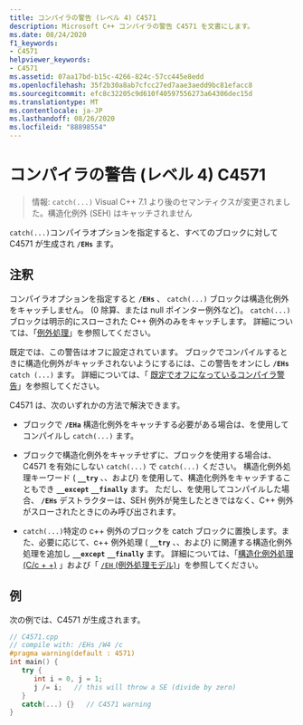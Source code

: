 ```yaml
---
title: コンパイラの警告 (レベル 4) C4571
description: Microsoft C++ コンパイラの警告 C4571 を文書にします。
ms.date: 08/24/2020
f1_keywords:
- C4571
helpviewer_keywords:
- C4571
ms.assetid: 07aa17bd-b15c-4266-824c-57cc445e8edd
ms.openlocfilehash: 35f2b30a8ab7cfcc27ed7aae3aedd9bc81efacc8
ms.sourcegitcommit: efc8c32205c9d610f40597556273a64306dec15d
ms.translationtype: MT
ms.contentlocale: ja-JP
ms.lasthandoff: 08/26/2020
ms.locfileid: "88898554"
---
```

# <a name="compiler-warning-level-4-c4571"></a>コンパイラの警告 (レベル 4) C4571

> 情報: `catch(...)` Visual C++ 7.1 より後のセマンティクスが変更されました。構造化例外 (SEH) はキャッチされません

`catch(...)`コンパイラオプションを指定すると、すべてのブロックに対して C4571 が生成され **`/EHs`** ます。

## <a name="remarks"></a>注釈

コンパイラオプションを指定すると **`/EHs`** 、 `catch(...)` ブロックは構造化例外をキャッチしません。 (0 除算、または null ポインター例外など)。 `catch(...)` ブロックは明示的にスローされた C++ 例外のみをキャッチします。 詳細については、「[例外処理](../../cpp/exception-handling-in-visual-cpp.md)」を参照してください。

既定では、この警告はオフに設定されています。  ブロックでコンパイルするときに構造化例外がキャッチされないようにするには、この警告をオンにし **`/EHs`** `catch (...)` ます。 詳細については、「 [既定でオフになっているコンパイラ警告](../../preprocessor/compiler-warnings-that-are-off-by-default.md)」を参照してください。

C4571 は、次のいずれかの方法で解決できます。

- ブロックで **`/EHa`** 構造化例外をキャッチする必要がある場合は、を使用してコンパイルし `catch(...)` ます。

- ブロックで構造化例外をキャッチせずに、ブロックを使用する場合は、C4571 を有効にしない `catch(...)` で `catch(...)` ください。  構造化例外処理キーワード ( **`__try`** 、、および) を使用して、構造化例外をキャッチすることもでき **`__except`** **`__finally`** ます。  ただし、を使用してコンパイルした場合、 **`/EHs`** デストラクターは、SEH 例外が発生したときではなく、C++ 例外がスローされたときにのみ呼び出されます。

- `catch(...)`特定の c++ 例外のブロックを catch ブロックに置換します。また、必要に応じて、c++ 例外処理 ( **`__try`** 、、および) に関連する構造化例外処理を追加し **`__except`** **`__finally`** ます。   詳細については、「[構造化例外処理 (C/c + +)](../../cpp/structured-exception-handling-c-cpp.md) 」および「 [ `/EH` (例外処理モデル)](../../build/reference/eh-exception-handling-model.md)」を参照してください。

## <a name="example"></a>例

次の例では、C4571 が生成されます。

```cpp
// C4571.cpp
// compile with: /EHs /W4 /c
#pragma warning(default : 4571)
int main() {
   try {
      int i = 0, j = 1;
      j /= i;   // this will throw a SE (divide by zero)
   }
   catch(...) {}   // C4571 warning
}
```

